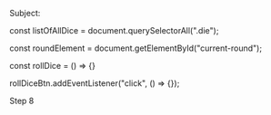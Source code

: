 Subject:


const listOfAllDice = document.querySelectorAll(".die");

const roundElement = document.getElementById("current-round");

const rollDice = () => {}

rollDiceBtn.addEventListener("click", () => {});


Step 8










